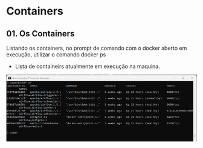 # Containers

## 01. Os Containers

Listando os containers, no prompt de comando com o docker aberto em execução, utilizar o comando docker ps

- Lista de containeirs atualmente em execução na maquina.

<img src="https://github.com/JosiTubaroski/Docker_Containers/blob/main/img/01_Lista_Containers.png">






